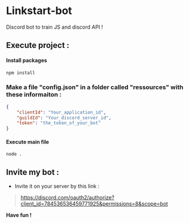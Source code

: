 # Linkstart-bot
Discord bot to train JS and discord API !

## Execute project :
#### Install packages
    npm install

### Make a file "config.json" in a folder called "ressources" with these informaiton :
```json
{
    "clientId": "Your_application_id",
    "guildId": "Your_discord_server_id",
    "token": "the_token_of_your_bot"
}
```
#### Execute main file
    node .
    
## Invite my bot : 
- Invite it on your server by this link : 
>https://discord.com/oauth2/authorize?client_id=784536536459771925&permissions=8&scope=bot

**Have fun !**
